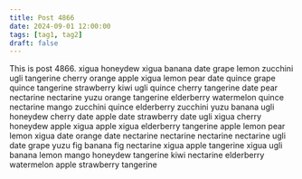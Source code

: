 ```yaml
---
title: Post 4866
date: 2024-09-01 12:00:00
tags: [tag1, tag2]
draft: false
---
```

This is post 4866.
xigua
honeydew
xigua
banana
date
grape
lemon
zucchini
ugli
tangerine
cherry
orange
apple
xigua
lemon
pear
date
quince
grape
quince
tangerine
strawberry
kiwi
ugli
quince
cherry
tangerine
date
pear
nectarine
nectarine
yuzu
orange
tangerine
elderberry
watermelon
quince
nectarine
mango
zucchini
quince
elderberry
zucchini
yuzu
banana
ugli
honeydew
cherry
date
apple
date
strawberry
date
ugli
xigua
cherry
honeydew
apple
xigua
apple
xigua
elderberry
tangerine
apple
lemon
pear
lemon
xigua
date
orange
date
nectarine
nectarine
nectarine
nectarine
ugli
date
grape
yuzu
fig
banana
fig
nectarine
xigua
apple
tangerine
xigua
ugli
banana
lemon
mango
honeydew
tangerine
kiwi
nectarine
elderberry
watermelon
apple
strawberry
tangerine
